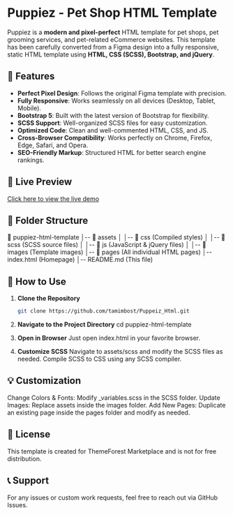 # Puppiez - Pet Shop HTML Template

Puppiez is a **modern and pixel-perfect** HTML template for pet shops, pet grooming services, and pet-related eCommerce websites. This template has been carefully converted from a Figma design into a fully responsive, static HTML template using **HTML, CSS (SCSS), Bootstrap, and jQuery**.

## 🚀 Features

- **Perfect Pixel Design**: Follows the original Figma template with precision.
- **Fully Responsive**: Works seamlessly on all devices (Desktop, Tablet, Mobile).
- **Bootstrap 5**: Built with the latest version of Bootstrap for flexibility.
- **SCSS Support**: Well-organized SCSS files for easy customization.
- **Optimized Code**: Clean and well-commented HTML, CSS, and JS.
- **Cross-Browser Compatibility**: Works perfectly on Chrome, Firefox, Edge, Safari, and Opera.
- **SEO-Friendly Markup**: Structured HTML for better search engine rankings.

## 🔗 Live Preview

[Click here to view the live demo](https://puppeiz-html.vercel.app/)

## 📁 Folder Structure

📂 puppiez-html-template
│-- 📂 assets
│   │-- 📂 css (Compiled styles)
│   │-- 📂 scss (SCSS source files)
│   │-- 📂 js (JavaScript & jQuery files)
│   │-- 📂 images (Template images)
│-- 📂 pages (All individual HTML pages)
│-- index.html (Homepage)
│-- README.md (This file)

## 📜 How to Use

1. **Clone the Repository**
   ```bash
   git clone https://github.com/tamimbost/Puppeiz_Html.git

2. **Navigate to the Project Directory**
    cd puppiez-html-template

3. **Open in Browser**
    Just open index.html in your favorite browser.

4. **Customize SCSS**
    Navigate to assets/scss and modify the SCSS files as needed.
    Compile SCSS to CSS using any SCSS compiler.


## 💡 Customization
Change Colors & Fonts: Modify _variables.scss in the SCSS folder.
Update Images: Replace assets inside the images folder.
Add New Pages: Duplicate an existing page inside the pages folder and modify as needed.

## 📄 License
This template is created for ThemeForest Marketplace and is not for free distribution.

## 📞 Support
For any issues or custom work requests, feel free to reach out via GitHub Issues.